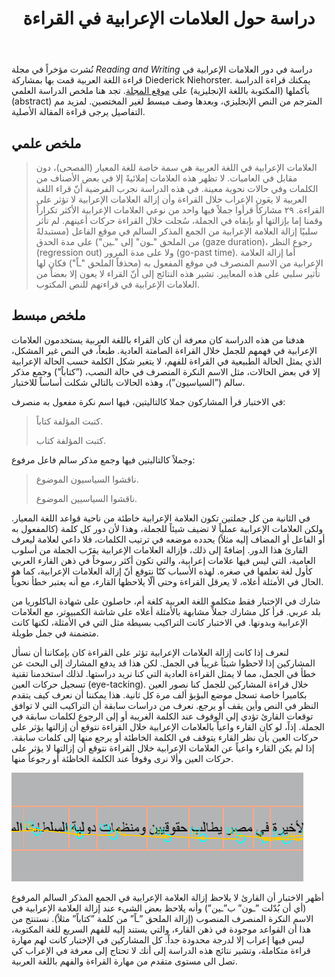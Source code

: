 ﻿---
layout: post
title: دراسة حول العلامات الإعرابية في القراءة
permalink: /parsing-non-standard-ar/
lang: ar
length: medium
tags:
    - linguistics
    - eye-movements
 # updates: 
 #  - date:
 #    contents:
excerpt_separator: <!--excerpt_end-->
# thumbnail: /images/2020-08-30/tracking.png
---

نُشرت مؤخراً في مجلة *Reading and Writing* دراسة في دور العلامات الإعرابية في قراءة اللغة العربية قمت بها بمشاركة Diederick Niehorster. يمكنك قراءة الدراسة بأكملها (المكتوبة باللغة الإنجليزية) على [موقع المجلة](https://link.springer.com/article/10.1007/s11145-020-10040-6). تجد هنا ملخص الدراسة العلمي (abstract) المترجم من النص الإنجليزي، وبعدها وصف مبسط  لغير المختصين. لمزيد مم التفاصيل يرجى قراءة المقالة الأصلية.

<!--excerpt_end-->

## ملخص علمي

> العلامات الإعرابية في اللغة العربية هي سمة خاصة للغة المعيار (الفصحى)، دون مقابل في العاميات. لا تظهر هذه العلامات إملائيةً إلا في بعض الأصناف من الكلمات وفي حالات نحوية معينة. في هذه الدراسة نجرب الفرضية أنّ قراء اللغة العربية لا يعَون الإعراب خلال القراءة وأن إزالة العلامات الإعرابية لا تؤثر على القراءة. ٢٩ مشاركاً قرأوا جملاً فيها واحد من نوعي العلامات الإعرابية الأكثر تكراراً وقمنا إما بإزالتها أو بإبقاه في الجملة، سُجلت خلال القراءة حركات أعينهم. لم تأثر سلبيًا إزالة العلامة الإعرابية من الجمع المذكر السالم في موقع الفاعل (مستبدلةً من الملحق "ـون" إلى "ـين") على مدة الحدق (gaze duration)، رجوع النظر (regression out) ولا على مدة المرور (go-past time). أما إزالة العلامة الإعرابية من الاسم المنصرف في موقع المفعول به (محذفاً الملحق "ـاً") فكان لها تأثير سلبي على هذه المعايير. تشير هذه النتائج إلى أنّ القراء لا يعون إلا بعضاً من العلامات الإعرابية في قراءتهم للنص المكتوب.

## ملخص مبسط

هدفنا من هذه الدراسة كان معرفة أن كان القراء باللغة العربية يستخدمون العلامات الإعرابية في فهمهم للجمل خلال القراءة الصامتة العادية. طبعاً، في النص غير المشكل، الذي يمثل الحالة الطبيعية في القراءة للفهم، لا يتغير شكل الكلمة حسب الحالة الإعرابية إلا في بعض الحالات، مثل الاسم النكرة المنصرف في حالة النصب، (”كتاباً”) وجمع مذكر سالم (”السياسيون”)، وهذه الحالات بالتالي شكلت أساساً للاختبار.

في الاختبار قرأ المشاركون جملا كالتاليتين، فيها اسم نكرة مفعول به منصرف:

> كتبت المؤلفة كتاباً.
>
> كتبت المؤلفة كتاب.


وجملاً كالتاليتين فيها وجمع مذكر سالم فاعل مرفوع:

> ناقشوا السياسيون الموضوع.
>
> ناقشوا السياسيين الموضوع.

في الثانية من كل جملتين تكون العلامة الإعرابية خاطئة من ناحية قواعد اللغة المعيار. ولكن العلامات الإعرابية عملياً لا تضيف شيئاً للجملة، وهذا لأن دور كل كلمة (كالمفعول به أو الفاعل أو المضاف إليه مثلاً) يحدده موضعه في ترتيب الكلمات، فلا داعي لعلامة ليعرف القارئ هذا الدور. إضافةً إلى ذلك، فإزالة العلامات الإعرابية يقرّب الجملة من أسلوب العامية، التي ليس فيها علامات إعرابية، والتي تكون أكثر رسوخاً في ذهن القارء العربي كأول لغة تعلمها في صغره. لهذه الأسباب كنّا نتوقع أنّ إزالة العلامات الإعرابية، كما هو الحال في الأمثلة أعلاه، لا يعرقل القراءة وحتى ألّا يلاحظها القارء، مع أنه يعتبر خطأ نحوياً.

شارك في الإختبار فقط متكلمو اللغة العربية كلغة أم، حاصلون على شهادة الباكلوريا من بلد عربي. قرأ كل مشارك جملاً مشابهة بالأمثلة أعلاه على شاشة الكمبيوتر، مع العلامات الإعرابية وبدونها. في الاختبار كانت التراكيب بسيطة مثل التي في الأمثلة، لكنها كانت متضمنة في جمل طويلة.

لنعرف إذا كانت إزالة العلامات الإعرابية تؤثر على القراءة كان بإمكاننا أن نسأل المشاركين إذا لاحظوا شيئاً غريباً في الجمل. لكن هذا قد يدفع المشارك إلى البحث عن خطأ في الجمل، مما لا يمثل القراءة العادية التي كنا نريد دراستها. لذلك استخدمنا تقنية تسجيل حركات العين (eye-tacking). خلال قراءة المشاركين للجمل كنا نصور العين بكاميرا خاصة تسجل موضع البؤبؤ ألف مرة كل ثانية. هذا يمكننا أن نعرف كيف يتقدم النظر في النص وأين يقف أو يرجع. نعرف من دراسات سابقة أن التراكيب التي لا توافق توقعات القارئ تؤدي إلي الوقوف عند الكلمة الغريبة أو إلى الرجوع لكلمات سابقة في الجملة. إذاً، لو كان القارء واعياً بالعلامات الإعرابية خلال القراءة نتوقع أن إزالتها يؤثر على حركات العين بأن نظر القارء يتوقف في الكلمة الخاطئة أو يرجع منها إلى كلمات سابقة. إذا لم يكن القارء واعياً عن العلامات الإعرابية خلال القراءة نتوقع أن إزالتها لا يؤثر على حركات العين وألا نرى وقوفاً عند الكلمة الخاظئة أو رجوعاً منها.

![تحليل حركات العين](/images/2020-08-30/tracking.png)

أظهر الاختبار أن القارئ لا يلاحظ إزالة العلامة الإعرابية في الجمع المذكر السالم المرفوع (أي أن بُدّلت ”ـون” ب”ـين”) وأنه يلاحظ بعض الشيء عند إزالة العلامة الإعرابية في الاسم النكرة المنصرف المنصوب (إزالة الملحق ”ـاً” من كلمة ”كتاباً” مثلاً). نستنتج من هذا أن القواعد موجودة في ذهن القارء، والتي يستند إليه للفهم السريع للغة المكتوبة، ليس فيها إعراب إلا لدرجة محدودة جداً. كل المشاركين في الإختبار كانت لهم مهارة قراءة متكاملة، وتشير نتائج هذه الدراسة إلى أنك لا تحتاج إلى معرفة في الإعراب كي تصل الى مستوى متقدم من مهارة القراءة والفهم باللغة العربية.

